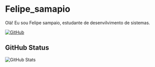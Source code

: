 # Felipe_samapio
Olá! Eu sou Felipe sampaio, estudante de desenvilvimento de sistemas.

[![GitHub](https://img.shields.io/badge/GutHub-000?style=for-the-badge&logo=GitHub)](https://github.com/felipesampaii)

## GitHub Status
![GitHub Stats](https://camo.githubusercontent.com/0fe21dfe0f7994fa629b0cdaac1f5819fbe4c32f616d5f96159729b6a7e16777/68747470733a2f2f6769746875622d726561646d652d73746174732e76657263656c2e6170702f6170693f757365726e616d653d66656c69706573616d7061692673686f775f69636f6e733d74727565267468656d653d6f6e656461726b)